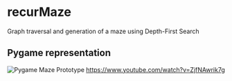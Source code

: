 # recurMaze 
Graph traversal and generation of a maze using Depth-First Search 


## Pygame representation 
![Pygame Maze Prototype](https://i.gyazo.com/c3805aa2a89c78dc82dc13020c12be18.png)
https://www.youtube.com/watch?v=ZjfNAwrik7g
